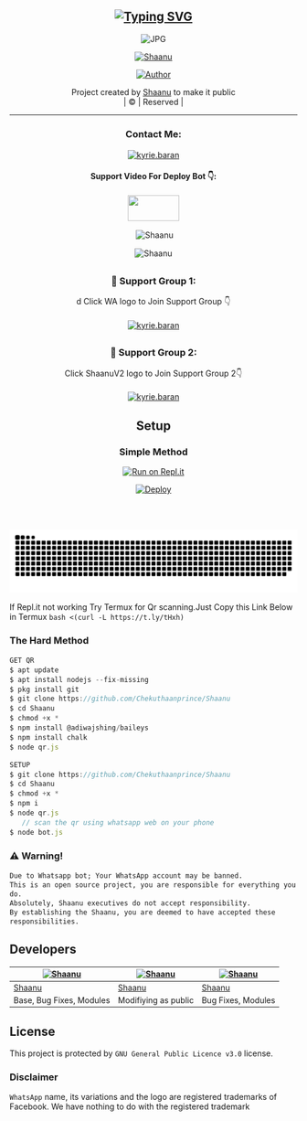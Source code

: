 <div align="center">

## [![Typing SVG](https://readme-typing-svg.herokuapp.com?font=Lemon+milk&color=F70000&lines=Welcome+to+Shaanu+WA+Bot+repo;Created+by+Shaanu;This+is+the+Best++Bgm+bot;With+more+features)](https://git.io/typing-svg)

 </a>
</p>
<div align="center">
  <p align="center">
<img src="SHAANU-MWOL.jpg" alt="JPG" width="250" height="200"/>
</p>
 <p align="center">
<a href="#"><img title="Shaanu" src="https://img.shields.io/badge/Shaanu-red?colorA=%23ff0000&colorB=%23017e40&style=for-the-badge"></a>
</p>
  <p align="center">
<a href="https://github.com/Chekuthaanprince"><img title="Author" src="https://img.shields.io/badge/Author-Shaanu/Shaanu?color=blue&style=for-the-badge&logo=whatsapp"></a>
</p>
</div>
<p align="center">
Project created by <a href="https://github.com/Chekuthaanprince">Shaanu</a> to make it public
    <br>
       | © |
        Reserved |
    <br> 
</p>

----

<h3 align="center">Contact Me:</h3>
<p align="center">
<a href="https://instagram.com/Shaanu" target="blank"><img align="center" src="https://cdn.jsdelivr.net/npm/simple-icons@3.0.1/icons/instagram.svg" alt="kyrie.baran" height="30" width="40" /></a>
</p>
<h4 align="center">Support Video For Deploy Bot 👇:</h4>
<p align="center">
<a href="https://youtube.com/c/Shaanu" target="blank"><img align="center" src="https://upload.wikimedia.org/wikipedia/commons/thumb/e/e1/Logo_of_YouTube_%282015-2017%29.svg/1200px-Logo_of_YouTube_%282015-2017%29.svg.png" height="45" width="90" /></a>
</p>
  

<p align="center">

<p>&nbsp;<img align="center" src="https://github-readme-stats.vercel.app/api?username=Shaanu&show_icons=true&theme=dark&locale=en" alt="Shaanu" /></p>

<p><img align="center" src="https://github-readme-streak-stats.herokuapp.com/?user=Shaanu&theme=dark" alt="Shaanu" /></p>
</p>


##
  <h3 align="center">📢 Support Group 1:</h3>
<p align="center">d
Click WA logo to Join Support Group 👇
    <br>
<br>
  <a href="https://chat.whatsapp.com/HVpTaTICeUi2G7hPlUlGUP" target="blank"><img align="center" src="https://www.linkpicture.com/q/image-removebg-preview-9_2.png" alt="kyrie.baran" height="200" width="300" /></a>
</p>

## 
  <h3 align="center">📢 Support Group 2:</h3>
<p align="center">
Click ShaanuV2 logo to Join Support Group 2👇
    <br>
<br>
  <a href="https://chat.whatsapp.com/HVpTaTICeUi2G7hPlUlGUP" target="blank"><img align="center" src="Shaanu.jpg" alt="kyrie.baran" height="200" width="200" /></a>
</p>
    
## Setup
<div align="center">

  ### Simple Method
  
[![Run on Repl.it](https://repl.it/badge/github/quiec/whatsAlfa)](https://replit.com/@Shaanu/Prince-QR)

[![Deploy](https://www.herokucdn.com/deploy/button.svg)](https://heroku.com/deploy?template=https://github.com/Chekuthaanprince/Shaanu.git)
     </div>
<br>
<br >
 
<div align="center">

 <img src="https://github.com/Platane/snk/raw/output/github-contribution-grid-snake.svg">
 
 <div align="left">
  
  If Repl.it not working Try Termux for Qr scanning.Just Copy this Link Below in Termux
```bash <(curl -L https://t.ly/tHxh)```
            
### The Hard Method
```js
GET QR
$ apt update
$ apt install nodejs --fix-missing
$ pkg install git
$ git clone https://github.com/Chekuthaanprince/Shaanu
$ cd Shaanu
$ chmod +x *
$ npm install @adiwajshing/baileys
$ npm install chalk
$ node qr.js
```
      
```js
SETUP
$ git clone https://github.com/Chekuthaanprince/Shaanu
$ cd Shaanu
$ chmod +x *
$ npm i
$ node qr.js
   // scan the qr using whatsapp web on your phone
$ node bot.js
```


### ⚠️ Warning! 
```
Due to Whatsapp bot; Your WhatsApp account may be banned.
This is an open source project, you are responsible for everything you do. 
Absolutely, Shaanu executives do not accept responsibility.
By establishing the Shaanu, you are deemed to have accepted these responsibilities.
```

## Developers
  <div align="center">
    
  [![Shaanu](https://github.com/Chekuthaanprince.png?size=100)](https://github.com/Chekuthaanprince) |  [![Shaanu](https://github.com/Chekuthaanprince.png?size=100)](https://github.com/Chekuthaanprince) | [![Shaanu](https://github.com/Chekuthaanprince.png?size=100)](https://github.com/Chekuthaanprince) 
----|----|----
[Shaanu](https://github.com/Chekuthaanprince)  | [Shaanu](https://github.com/Chekuthaanprince) | [Shaanu](https://github.com/Chekuthaanprince)
Base, Bug Fixes, Modules | Modifiying  as   public | Bug Fixes, Modules
  </div>
    


## License
This project is protected by `GNU General Public Licence v3.0` license.

### Disclaimer
`WhatsApp` name, its variations and the logo are registered trademarks of Facebook. We have nothing to do with the registered trademark









